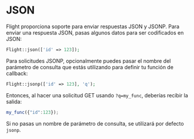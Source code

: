 # JSON

Flight proporciona soporte para enviar respuestas JSON y JSONP. Para enviar una respuesta JSON, pasas algunos datos para ser codificados en JSON:

```php
Flight::json(['id' => 123]);
```

Para solicitudes JSONP, opcionalmente puedes pasar el nombre del parámetro de consulta que estás utilizando para definir tu función de callback:

```php
Flight::jsonp(['id' => 123], 'q');
```

Entonces, al hacer una solicitud GET usando `?q=my_func`, deberías recibir la salida:

```javascript
my_func({"id":123});
```

Si no pasas un nombre de parámetro de consulta, se utilizará por defecto `jsonp`.